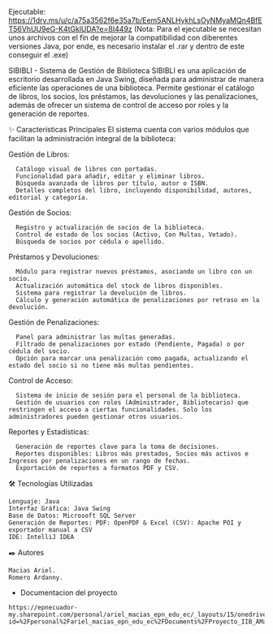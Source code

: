 Ejecutable: https://1drv.ms/u/c/a75a3562f6e35a7b/Eem5ANLHykhLsOyNMyaMQn4BfET56VhUU9eG-K4tGklUDA?e=8I449z
(Nota: Para el ejecutable se necesitan unos archivos con el fin de mejorar la compatibilidad con diberentes versiones Java, por ende, es necesario instalar el .rar y dentro de este conseguir el .exe) 

SIBIBLI - Sistema de Gestión de Biblioteca
  SIBIBLI es una aplicación de escritorio desarrollada en Java Swing, diseñada para administrar de manera eficiente las operaciones de una biblioteca. Permite gestionar el catálogo de libros, los socios, los préstamos, las devoluciones y las penalizaciones, además de ofrecer un sistema de control de acceso por roles y la generación de reportes.

  ✨ Características Principales
    El sistema cuenta con varios módulos que facilitan la administración integral de la biblioteca:

  Gestión de Libros:
    
      Catálogo visual de libros con portadas.
      Funcionalidad para añadir, editar y eliminar libros.
      Búsqueda avanzada de libros por título, autor o ISBN.
      Detalles completos del libro, incluyendo disponibilidad, autores, editorial y categoría.

  Gestión de Socios:
  
      Registro y actualización de socios de la biblioteca.
      Control de estado de los socios (Activo, Con Multas, Vetado).
      Búsqueda de socios por cédula o apellido.

  Préstamos y Devoluciones:
  
      Módulo para registrar nuevos préstamos, asociando un libro con un socio.
      Actualización automática del stock de libros disponibles.
      Sistema para registrar la devolución de libros.
      Cálculo y generación automática de penalizaciones por retraso en la devolución.

  Gestión de Penalizaciones:
  
      Panel para administrar las multas generadas.
      Filtrado de penalizaciones por estado (Pendiente, Pagada) o por cédula del socio.
      Opción para marcar una penalización como pagada, actualizando el estado del socio si no tiene más multas pendientes.

  Control de Acceso:
  
      Sistema de inicio de sesión para el personal de la biblioteca.
      Gestión de usuarios con roles (Administrador, Bibliotecario) que restringen el acceso a ciertas funcionalidades. Solo los administradores pueden gestionar otros usuarios.

  Reportes y Estadísticas:
  
      Generación de reportes clave para la toma de decisiones.
      Reportes disponibles: Libros más prestados, Socios más activos e Ingresos por penalizaciones en un rango de fechas.
      Exportación de reportes a formatos PDF y CSV.

  🛠️ Tecnologías Utilizadas
  
    Lenguaje: Java
    Interfaz Gráfica: Java Swing
    Base de Datos: Microsoft SQL Server
    Generación de Reportes: PDF: OpenPDF & Excel (CSV): Apache POI y exportador manual a CSV
    IDE: IntelliJ IDEA

  ✒️ Autores
  
    Macias Ariel.
    Romero Ardanny.

   * Documentacion del proyecto
  
    https://epnecuador-my.sharepoint.com/personal/ariel_macias_epn_edu_ec/_layouts/15/onedrive.aspx?id=%2Fpersonal%2Fariel_macias_epn_edu_ec%2FDocuments%2FProyecto_IIB_AMacias_ARomero_BdD&ga=1
  
